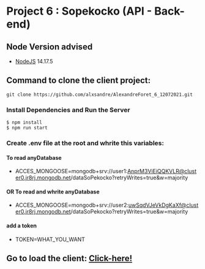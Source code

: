 # Project 6 : Sopekocko (API - Back-end)

## Node Version advised
- [NodeJS](https://nodejs.org) 14.17.5

## Command to clone the client project:
```shell
git clone https://github.com/alxsandre/AlexandreForet_6_12072021.git
```

### Install Dependencies and Run the Server
```shell
$ npm install
$ npm run start
```

### Create .env file at the root and whrite this variables:
#### To read anyDatabase
- ACCES_MONGOOSE=mongodb+srv://user1:AnprM3ViEiQQKVLR@cluster0.jr8rj.mongodb.net/dataSoPekocko?retryWrites=true&w=majority
#### OR To read and whrite anyDatabase
- ACCES_MONGOOSE=mongodb+srv://user2:uwSqdVJeVkDgKaXf@cluster0.jr8rj.mongodb.net/dataSoPekocko?retryWrites=true&w=majority
#### add a token
- TOKEN=WHAT_YOU_WANT

## Go to load the client: [Click-here!](https://github.com/OpenClassrooms-Student-Center/dwj-projet6)